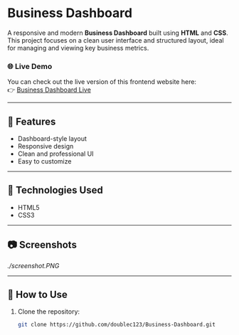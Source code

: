 # Business Dashboard

A responsive and modern **Business Dashboard** built using **HTML** and **CSS**.  
This project focuses on a clean user interface and structured layout, ideal for managing and viewing key business metrics.

### 🌐 Live Demo  
You can check out the live version of this frontend website here:  
👉 [Business Dashboard Live](https://doublec123.github.io/Business-Dashboard/)

---

## 🚀 Features

- Dashboard-style layout
- Responsive design
- Clean and professional UI
- Easy to customize

---

## 📁 Technologies Used

- HTML5
- CSS3

---

## 📷 Screenshots

*./screenshot.PNG*

---

## 📌 How to Use

1. Clone the repository:
   ```bash
   git clone https://github.com/doublec123/Business-Dashboard.git
